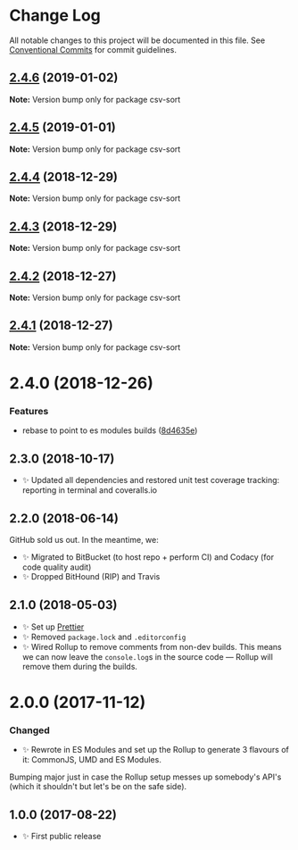 # Change Log

All notable changes to this project will be documented in this file.
See [Conventional Commits](https://conventionalcommits.org) for commit guidelines.

## [2.4.6](https://bitbucket.org/codsen/codsen/src/master/packages/csv-sort/compare/csv-sort@2.4.5...csv-sort@2.4.6) (2019-01-02)

**Note:** Version bump only for package csv-sort

## [2.4.5](https://bitbucket.org/codsen/codsen/src/master/packages/csv-sort/compare/csv-sort@2.4.4...csv-sort@2.4.5) (2019-01-01)

**Note:** Version bump only for package csv-sort

## [2.4.4](https://bitbucket.org/codsen/codsen/src/master/packages/csv-sort/compare/csv-sort@2.4.3...csv-sort@2.4.4) (2018-12-29)

**Note:** Version bump only for package csv-sort

## [2.4.3](https://bitbucket.org/codsen/codsen/src/master/packages/csv-sort/compare/csv-sort@2.4.2...csv-sort@2.4.3) (2018-12-29)

**Note:** Version bump only for package csv-sort

## [2.4.2](https://bitbucket.org/codsen/codsen/src/master/packages/csv-sort/compare/csv-sort@2.4.1...csv-sort@2.4.2) (2018-12-27)

**Note:** Version bump only for package csv-sort

## [2.4.1](https://bitbucket.org/codsen/codsen/src/master/packages/csv-sort/compare/csv-sort@2.4.0...csv-sort@2.4.1) (2018-12-27)

**Note:** Version bump only for package csv-sort

# 2.4.0 (2018-12-26)

### Features

- rebase to point to es modules builds ([8d4635e](https://bitbucket.org/codsen/codsen/src/master/packages/csv-sort/commits/8d4635e))

## 2.3.0 (2018-10-17)

- ✨ Updated all dependencies and restored unit test coverage tracking: reporting in terminal and coveralls.io

## 2.2.0 (2018-06-14)

GitHub sold us out. In the meantime, we:

- ✨ Migrated to BitBucket (to host repo + perform CI) and Codacy (for code quality audit)
- ✨ Dropped BitHound (RIP) and Travis

## 2.1.0 (2018-05-03)

- ✨ Set up [Prettier](https://prettier.io)
- ✨ Removed `package.lock` and `.editorconfig`
- ✨ Wired Rollup to remove comments from non-dev builds. This means we can now leave the `console.log`s in the source code — Rollup will remove them during the builds.

# 2.0.0 (2017-11-12)

### Changed

- ✨ Rewrote in ES Modules and set up the Rollup to generate 3 flavours of it: CommonJS, UMD and ES Modules.

Bumping major just in case the Rollup setup messes up somebody's API's (which it shouldn't but let's be on the safe side).

## 1.0.0 (2017-08-22)

- ✨ First public release
